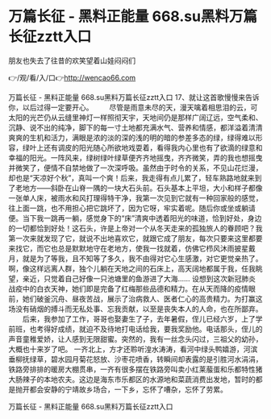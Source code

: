 # 万篇长征 - 黑料正能量 668.su黑料万篇长征zztt入口
朋友也失去了往昔的欢笑望着山娃闷闷们

👉/观/看/入/口👉http://wencao66.com

万篇长征 - 黑料正能量 668.su黑料万篇长征zztt入口	17、就让这首歌慢慢来告诉你，以后过得一定要开心。
　　尽管是雨意未尽的天，漫天噙着相思泪的云，可太阳的光芒仍从云缝里神灯一样照彻天宇，天地间仍是那样广阔辽远，空气柔和、沉静、说不出的纯净，脚下的每一寸土地都充满水气、营养和情感，都洋溢着清清爽爽的生机和活力，满眼是浓的淡的深的浅的明的暗的参差多态的绿，绿得难以形容，绿叶上还有调皮的阳光随心所欲地戏耍着，看得我内心里也有了欲滴的绿意和幸福的阳光。一阵风来，绿树绿叶绿草便齐齐地摇曳，齐齐微笑，弄的我也想摇曳并微笑了，便情不自禁地做了一次深呼吸。虽然由于时令的关系，不见山花烂漫，却也是“天凉好个秋”，真叫一个爽！后来，我走得有点儿累了，轻车熟路地就来到了老地方——斜卧在山脊一隅的一块大石头前。石头基本上平坦，大小和样子都像一张单人床，被雨水和风打理得特干净，我第一次见到它就有一种回家般的感觉，往上面一跳，也不用担心把它跳坏了，因为它呀，牢实着呢。随后你或坐或躺请便。当下我一跳再一躺，感觉身下的“床”清爽中透着阳光的味道，恰到好处，身边的一切都恰到好处！这石头，许是上帝对一个从冬天走来的孤独旅人的眷顾吧？我第一次来就发现了它，就说不出地喜欢它，就跟它成了朋友，每次只要来这里都要来找它，而它也总是默默地守在老地方，使我一找就着，仿佛它栉风沐雨披星戴月，就是为了等我，且不知等了多久，我不由得对它心生感激，对它更觉亲热了。啊，像这样远离人群，独个儿躺在天地之间的石床上，高天阔地都属于我，任我眺望，亲近，只觉着自己好像一只池塘里的鱼游进了大海……
设想到这次新冠肺炎战疫中的白衣天神，她们即是完备了红梅那些品德和精力。在从天而降的疫情眼前，她们破釜沉舟、昼夜苦战，展示了治病救人、医者仁心的高贵精力。为打赢这场没有硝烟的搏斗而无私处事、忘我贡献，以至是丧失本人的人命，也在所鄙弃。
　　后来，我参加了工作，哥哥也娶妻生了子，去年暑假，侄儿已经六岁，上了学前班，也考得好成绩，就迫不及待地打电话给我，要我奖励他。电话那头，侄儿的声音童稚爱娇，让人感到无限甜蜜。突然的，我有一丝念头闪过，三祖父的幼孙，大概也十来岁了吧。
一齐北上，方才还聆听湟水涛涛，看河中绿头鸭嬉游，河滨垂柳抚绿草，碧水园月菊花怒放、沙枣花喷香，转瞬间却表露的是引胜河水涓涓，铁路旁排排的暖房大棚贯串，一齐有很多摆在铁路旁叫卖小红莱菔蛋和乐都特性猪大肠辣子的本地农夫。这边是海东市乐都区的水源地和菜蔬消费出发地，暂时的都是抛开都会安静的宁靖故乡场合，一下乡，忘怀了嘈杂，忘怀了劳累。

万篇长征 - 黑料正能量 668.su黑料万篇长征zztt入口
